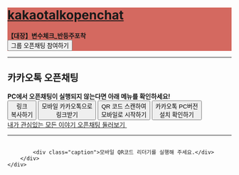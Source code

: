 


<!DOCTYPE html>
<html lang="ko">
<head>
    <meta charset="UTF-8">
    <meta name="format-detection" content="telephone=no">
    <meta property="og:url" content="https://open.kakao.com/o/gXz7va8b"/>
    <meta property="og:title" content="【대장】변수체크_반등주포착"/>
    <meta property="og:description" content=""/>
    <meta property="og:type" content="website"/>
    <meta property="og:image" content="https://iopen.kakaocdn.net/img/og/v1/ko_scrap_sv_02.png"/>
    <title>카카오톡 오픈채팅</title>
<link rel="icon" type="image/png" href="https://iopen.kakaocdn.net/favicon.ico"/>
<link rel="stylesheet" type="text/css" href="https://iopen.kakaocdn.net/app/pc/style-1f6b8bc9fdba3fdb7ab83d5c67100624.css">
<script src="https://iopen.kakaocdn.net/app/pc/main-ed7221bf8e9cad59bf8bbfc6d81686d5.js"></script>
</head>
<body>
<div id="openlink" data-active="true" data-join-scheme="kakaoopen://join?l=gXz7va8b&r=EW"
     data-bg="#d46960"></div>
<div id="tms" data-link-id="gXz7va8b" data-referer=""></div>
<div id="description" data-inactive-openlink="새로운 메시지를 받지 않는 오픈채팅방입니다."></div>
<div class="openchat_wrap">
    <div class="k_head" role="banner" style="background-color:#d46960">
        <div class="group_openchat">
            <h1 class="tit_openchat">
                <a href="https://open.kakao.com" target="_blank">
                    <span class="ico_openchat ico_logo">kakaotalkopenchat</span>
                </a>
            </h1>
            <strong class="tit_room">
                【대장】변수체크_반등주포착
            </strong>
            <div class="box_joinchat">
                <button type="button" id="btn_chat" class="btn_chat">
                        그룹 오픈채팅 참여하기
                </button>
            </div>
        </div>
    </div>
    <hr class="hide">
    <div class="k_cont" role="main">
        <div>
            <h2 class="screen_out">카카오톡 오픈채팅</h2>
            <div class="wrap_pcchat">
                <strong class="tit_pcchat">PC에서 오픈채팅이 실행되지 않는다면 아래 메뉴를 확인하세요!</strong>
            </div>
            <div class="wrap_menu">
                <button type="button" class="btn_menu" id="btn_copy" data-clipboard-text="https://open.kakao.com/o/gXz7va8b" data-text="오픈채팅방 링크 URL을 복사했습니다.">
                        <span class="box_menu">
                            <span class="ico_openchat ico_linkcopy"></span>링크<br/>복사하기</span>
                </button>
                <button type="button" class="btn_menu" id="btn_send_url">
                        <span class="box_menu">
                            <span class="ico_openchat ico_mobile"></span>모바일 카카오톡으로<br/>링크받기</span>
                </button>
                <button type="button" class="btn_menu" id="btn_show_qr">
                        <span class="box_menu">
                            <span class="ico_openchat ico_qrcode"></span>QR 코드 스캔하여<br/>모바일로 시작하기</span>
                </button>
                <button type="button" class="btn_menu" id="btn_install">
                        <span class="box_menu">
                            <span class="ico_openchat ico_pctalk"></span>카카오톡 PC버전<br/>설치 확인하기</span>
                </button>
            </div>
            <a href="https://open.kakao.com" class="link_bnr">
                    <span class="txt_bnr">내가 관심있는 모든 이야기 오픈채팅 둘러보기</span>
                <img src="https://iopen.kakaocdn.net/img/bridge/pc/img_click-fb3612361d7bc30a3624c2fde84daf50.png" alt="" class="img_thumb img_click"/>
            </a>
        </div>
    </div>
    <hr class="hide">
    <div class="layer">
        <div class="bg"></div>
        <div id="layer_qr">
            <img id="img_qr"/>

            <div class="caption">모바일 QR코드 리더기를 실행해 주세요.</div>
        </div>
    </div>
</div>
</body>
</html>
